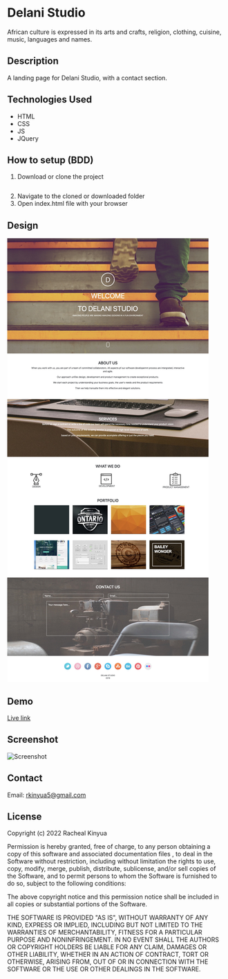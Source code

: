# Delani Studio
African culture is expressed in its arts and crafts, religion, clothing, cuisine, music, languages and names.


## Description
A landing page for Delani Studio, with a contact section.

## Technologies Used
* HTML
* CSS
* JS
* JQuery

## How to setup (BDD)

1. Download or clone the project
``` git clone https://github.com/rkinyua5/ipweek3.git
```
2. Navigate to the cloned or downloaded folder
3. Open index.html file with your browser

## Design

![Design](./screenshots/design.jpg)

## Demo
[Live link](https://rkinyua5.github.io/ipweek3/)

## Screenshot
![Screenshot](./screenshots/screenshot.png)

## Contact

Email: rkinyua5@gmail.com

## License
Copyright (c) 2022 Racheal Kinyua

Permission is hereby granted, free of charge, to any person obtaining a copy
of this software and associated documentation files , to deal
in the Software without restriction, including without limitation the rights
to use, copy, modify, merge, publish, distribute, sublicense, and/or sell
copies of the Software, and to permit persons to whom the Software is
furnished to do so, subject to the following conditions:

The above copyright notice and this permission notice shall be included in all
copies or substantial portions of the Software.

THE SOFTWARE IS PROVIDED "AS IS", WITHOUT WARRANTY OF ANY KIND, EXPRESS OR
IMPLIED, INCLUDING BUT NOT LIMITED TO THE WARRANTIES OF MERCHANTABILITY,
FITNESS FOR A PARTICULAR PURPOSE AND NONINFRINGEMENT. IN NO EVENT SHALL THE
AUTHORS OR COPYRIGHT HOLDERS BE LIABLE FOR ANY CLAIM, DAMAGES OR OTHER
LIABILITY, WHETHER IN AN ACTION OF CONTRACT, TORT OR OTHERWISE, ARISING FROM,
OUT OF OR IN CONNECTION WITH THE SOFTWARE OR THE USE OR OTHER DEALINGS IN THE
SOFTWARE.
